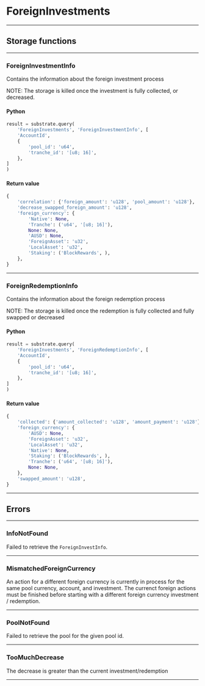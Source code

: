 
# ForeignInvestments

---------
## Storage functions

---------
### ForeignInvestmentInfo
 Contains the information about the foreign investment process

 NOTE: The storage is killed once the investment is fully collected, or
 decreased.

#### Python
```python
result = substrate.query(
    'ForeignInvestments', 'ForeignInvestmentInfo', [
    'AccountId',
    {
        'pool_id': 'u64',
        'tranche_id': '[u8; 16]',
    },
]
)
```

#### Return value
```python
{
    'correlation': {'foreign_amount': 'u128', 'pool_amount': 'u128'},
    'decrease_swapped_foreign_amount': 'u128',
    'foreign_currency': {
        'Native': None,
        'Tranche': ('u64', '[u8; 16]'),
        None: None,
        'AUSD': None,
        'ForeignAsset': 'u32',
        'LocalAsset': 'u32',
        'Staking': ('BlockRewards', ),
    },
}
```
---------
### ForeignRedemptionInfo
 Contains the information about the foreign redemption process

 NOTE: The storage is killed once the redemption is fully collected and
 fully swapped or decreased

#### Python
```python
result = substrate.query(
    'ForeignInvestments', 'ForeignRedemptionInfo', [
    'AccountId',
    {
        'pool_id': 'u64',
        'tranche_id': '[u8; 16]',
    },
]
)
```

#### Return value
```python
{
    'collected': {'amount_collected': 'u128', 'amount_payment': 'u128'},
    'foreign_currency': {
        'AUSD': None,
        'ForeignAsset': 'u32',
        'LocalAsset': 'u32',
        'Native': None,
        'Staking': ('BlockRewards', ),
        'Tranche': ('u64', '[u8; 16]'),
        None: None,
    },
    'swapped_amount': 'u128',
}
```
---------
## Errors

---------
### InfoNotFound
Failed to retrieve the `ForeignInvestInfo`.

---------
### MismatchedForeignCurrency
An action for a different foreign currency is currently in process
for the same pool currency, account, and investment.
The currenct foreign actions must be finished before starting with a
different foreign currency investment / redemption.

---------
### PoolNotFound
Failed to retrieve the pool for the given pool id.

---------
### TooMuchDecrease
The decrease is greater than the current investment/redemption

---------